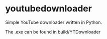 # youtubedownloader
Simple YouTube downloader written in Python.

The .exe can be found in build/YTDownloader
